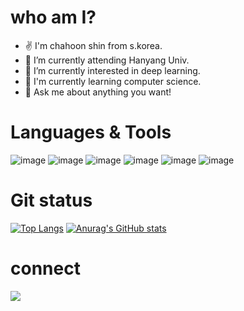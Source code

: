 # who am I?
- ✌️ I'm chahoon shin from s.korea. 
- 🔭 I’m currently attending Hanyang Univ.
- 🌱 I’m currently interested in deep learning.
- 📖 I'm currently learning computer science. 
- 💬 Ask me about anything you want!

# Languages & Tools
![image](https://img.shields.io/badge/Python-FFD43B?style=for-the-badge&logo=python&logoColor=blue)
![image](https://img.shields.io/badge/PyTorch-EE4C2C?style=for-the-badge&logo=pytorch&logoColor=white)
![image](https://img.shields.io/badge/C-00599C?style=for-the-badge&logo=c&logoColor=white)
![image](https://img.shields.io/badge/Java-007396?style=flat&logo=OpenJDK&logoColor=white)
![image](https://img.shields.io/badge/Ubuntu-E95420?style=for-the-badge&logo=ubuntu&logoColor=white)
![image](https://img.shields.io/badge/VIM-%2311AB00.svg?&style=for-the-badge&logo=vim&logoColor=white)

# Git status
[![Top Langs](https://github-readme-stats.vercel.app/api/top-langs/?username=chaehoon1)](https://github.com/anuraghazra/github-readme-stats)
[![Anurag's GitHub stats](https://github-readme-stats.vercel.app/api?username=chaehoon1)](https://github.com/anuraghazra/github-readme-stats)

# connect
<a href="mailto:yurim7p@gmail.com" target="_blank">
<img src="https://img.shields.io/badge/Gmail-EA4335.svg?style=flat-square&logo=Gmail&logoColor=white"/>
</a>




